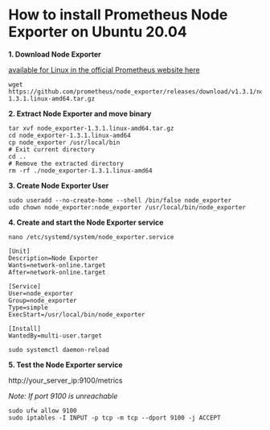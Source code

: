 # How to install Prometheus Node Exporter on Ubuntu 20.04

**1. Download Node Exporter**

[available for Linux in the official Prometheus website here](https://prometheus.io/download/#node_exporter)

```
wget https://github.com/prometheus/node_exporter/releases/download/v1.3.1/node_exporter-1.3.1.linux-amd64.tar.gz
```

**2. Extract Node Exporter and move binary**

```
tar xvf node_exporter-1.3.1.linux-amd64.tar.gz
cd node_exporter-1.3.1.linux-amd64
cp node_exporter /usr/local/bin
# Exit current directory
cd ..
# Remove the extracted directory
rm -rf ./node_exporter-1.3.1.linux-amd64
```
  
**3. Create Node Exporter User**

```
sudo useradd --no-create-home --shell /bin/false node_exporter
udo chown node_exporter:node_exporter /usr/local/bin/node_exporter
```

**4. Create and start the Node Exporter service**

```
nano /etc/systemd/system/node_exporter.service

[Unit]
Description=Node Exporter
Wants=network-online.target
After=network-online.target

[Service]
User=node_exporter
Group=node_exporter
Type=simple
ExecStart=/usr/local/bin/node_exporter

[Install]
WantedBy=multi-user.target
```

```
sudo systemctl daemon-reload
```

**5. Test the Node Exporter service**

http://your_server_ip:9100/metrics

_Note: If port 9100 is unreachable_

```
sudo ufw allow 9100
sudo iptables -I INPUT -p tcp -m tcp --dport 9100 -j ACCEPT
```
